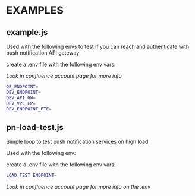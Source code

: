 # EXAMPLES

## example.js

Used with the following envs to test if you can reach and authenticate with push notification API gateway

create a .env file with the following env vars:

_Look in confluence account page for more info_

```sh
QE_ENDPOINT=
DEV_ENDPOINT=
DEV_API_GW=
DEV_VPC_EP=
DEV_ENDPOINT_PTE=
```

## pn-load-test.js

Simple loop to test push notification services on high load

Used with the following env:

create a .env file with the following env vars:



```sh
LOAD_TEST_ENDPOINT=
```

_Look in confluence account page for more info on the .env_